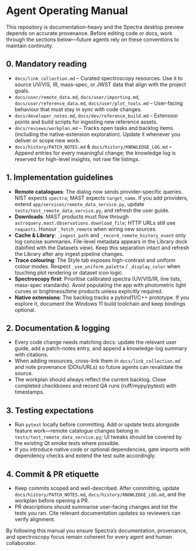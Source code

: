 # Agent Operating Manual

This repository is documentation-heavy and the Spectra desktop preview depends
on accurate provenance. Before editing code or docs, work through the sections
below—future agents rely on these conventions to maintain continuity.

## 0. Mandatory reading

- `docs/link_collection.md` – Curated spectroscopy resources. Use it to source
  UV/VIS, IR, mass-spec, or JWST data that align with the project goals.
- `docs/user/remote_data.md`, `docs/user/importing.md`, `docs/user/reference_data.md`,
  `docs/user/plot_tools.md` – User-facing behaviour that must stay in sync with
  code changes.
- `docs/developer_notes.md`, `docs/dev/reference_build.md` – Extension points and
  build scripts for ingesting new reference assets.
- `docs/reviews/workplan.md` – Tracks open tasks and backlog items (including the
  native-extension exploration). Update it whenever you deliver or scope new work.
- `docs/history/PATCH_NOTES.md` & `docs/history/KNOWLEDGE_LOG.md` – Append entries
  for every meaningful change; the knowledge log is reserved for high-level
  insights, not raw file listings.

## 1. Implementation guidelines

- **Remote catalogues**: The dialog now sends provider-specific queries. NIST
  expects `spectra`; MAST expects `target_name`. If you add providers, extend
  `app/services/remote_data_service.py`, update
  `tests/test_remote_data_service.py`, and refresh the user guide.
- **Downloads**: MAST products must flow through
  `astroquery.mast.Observations.download_file`; HTTP URLs still use
  `requests`. Honour `_fetch_remote` when wiring new sources.
- **Cache & Library**: `_ingest_path` and `_record_remote_history_event` only log
  concise summaries. File-level metadata appears in the Library dock (tabified
  with the Datasets view). Keep this separation intact and refresh the Library
  after any ingest pipeline changes.
- **Trace colouring**: The Style tab exposes high-contrast and uniform colour
  modes. Respect `_use_uniform_palette` / `_display_color` when touching plot
  rendering or dataset icon logic.
- **Spectroscopy first**: Prioritise calibrated spectra (UV/VIS/IR, line lists,
  mass-spec standards). Avoid populating the app with photometric light curves or
  brightness/time products unless explicitly required.
- **Native extensions**: The backlog tracks a pybind11/C++ prototype. If you
  explore it, document the Windows 11 build toolchain and keep bindings optional.

## 2. Documentation & logging

- Every code change needs matching docs: update the relevant user guide, add a
  patch-notes entry, and append a knowledge-log summary with citations.
- When adding resources, cross-link them in `docs/link_collection.md` and note
  provenance (DOIs/URLs) so future agents can revalidate the source.
- The workplan should always reflect the current backlog. Close completed
  checkboxes and record QA runs (ruff/mypy/pytest) with timestamps.

## 3. Testing expectations

- Run `pytest` locally before committing. Add or update tests alongside feature
  work—remote catalogue changes belong in `tests/test_remote_data_service.py`;
  UI tweaks should be covered by the existing Qt smoke tests where possible.
- If you introduce native code or optional dependencies, gate imports with
  dependency checks and extend the test suite accordingly.

## 4. Commit & PR etiquette

- Keep commits scoped and well-described. After committing, update
  `docs/history/PATCH_NOTES.md`, `docs/history/KNOWLEDGE_LOG.md`, and the workplan
  before opening a PR.
- PR descriptions should summarise user-facing changes and list the tests you
  ran. Cite relevant documentation updates so reviewers can verify alignment.

By following this manual you ensure Spectra’s documentation, provenance, and
spectroscopy focus remain coherent for every agent and human collaborator.
